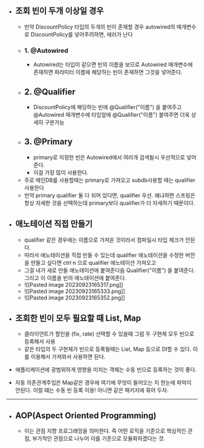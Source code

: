 * ## 조회 빈이 두개 이상일 경우
	*  만약 DiscountPolicy 타입의 두개의 빈이 존재할 경우 autowired의 매개변수로 DiscountPolicy를 넣어주려하면, 에러가 난다
	* ### 1. @Autowired
		* Autowired는 타입이 같으면 빈의 이름을 보므로 Autowired 매개변수에 존재하면 파라미터 이름에 해당하는 빈이 존재하면 그것을 넣어준다.
	* ## 2. @Qualifier
		*  DiscountPolicy에 해당하는 빈에 @Qualifier("이름") 을 붙여주고 @Autowired 매개변수에 타입앞에 @Qualifier("이름") 붙여주면 더욱 상세히 구분가능
	* ## 3. @Primary
		* primary로 지정한 빈은 Autowired에서 여러개 검색될시 우선적으로 넣어준다.
		* 이걸 가장 많이 사용한다.
	* 주로 메인DB를 사용할때는 primary로 가져오고 subdb사용할 때는 qualifier사용한다
	* 만약 primary qualifier 둘 다 되어 있다면, qualifier 우선. 왜냐하면 스프링은 항상 자세한 것을 선택하는데 primary보다 qualifier가 더 자세하기 때문이다.
* ## 애노테이션 직접 만들기
	* qualifier 같은 경우에는 이름으로 가져온 것이라서 컴파일시 타입 체크가 안된다.
	* 따라서 애노테이션을 직접 만들 수 있는데 qualifier 애노테이션을 수정한 버전을 만들고 싶다면 ctrl n 으로 qualifier 애노테이션 가져오고
	* 그걸 내가 새로 만들 애노테이션에 붙여준다음 Qualifier("이름") 을 붙여준다. 그리고 이 이름을 빈의 애노테이션에 붙여준다.
	* ![[Pasted image 20230923165317.png]]
	* ![[Pasted image 20230923165333.png]]
	* ![[Pasted image 20230923165352.png]]
* ## 조회한 빈이 모두 필요할 때 List, Map
	* 클라이언트가 할인을 (fix, rate) 선택할 수 있을때 그럼 두 구현체 모두 빈으로 등록해서 사용
	* 같은 타입의 두 구현체가 빈으로 등록될때는 List, Map 등으로 DI할 수 있다. 이를 이용해서 가져와서 사용하면 된다.

* 애플리케이션에 광범위하게 영향을 미치는 객체는 수동 빈으로 등록하는 것이 좋다.
* 자동 의존관계주입은 Map같은 경우에 여기에 무엇이 들어오는 지 한눈에 파악이 안된다. 이럴 떄는 수동 빈 등록 이용! 아니면 같은 패키지에 묶어 두자.
---
* ## AOP(Aspect Oriented Programming)
	* 이는 관점 지향 프로그래밍을 의미한다. 즉 어떤 로직을 기준으로 핵심적인 관점, 부가적인 관점으로 나누어 이를 기준으로 모듈화하겠다는 것.
